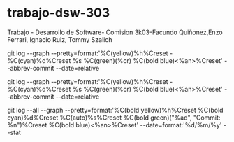 # trabajo-dsw-303
Trabajo - Desarrollo de Software- Comision 3k03-Facundo Quiñonez,Enzo Ferrari, Ignacio Ruiz, Tommy Szalich

git log --graph --pretty=format:'%C(yellow)%h%Creset -%C(cyan)%d%Creset %s %C(green)(%cr) %C(bold blue)<%an>%Creset' --abbrev-commit --date=relative

git log --graph --pretty=format:'%C(yellow)%h%Creset -%C(cyan)%d%Creset %s %C(green)(%cr) %C(bold blue)<%an>%Creset' --abbrev-commit --date=relative

git log --all --graph --pretty=format:'%C(bold yellow)%h%Creset %C(bold cyan)%d%Creset %C(auto)%s%Creset %C(bold green)("%ad", "Commit: %n")%Creset %C(bold blue)<%an>%Creset' --date=format:'%d/%m/%y' --stat
